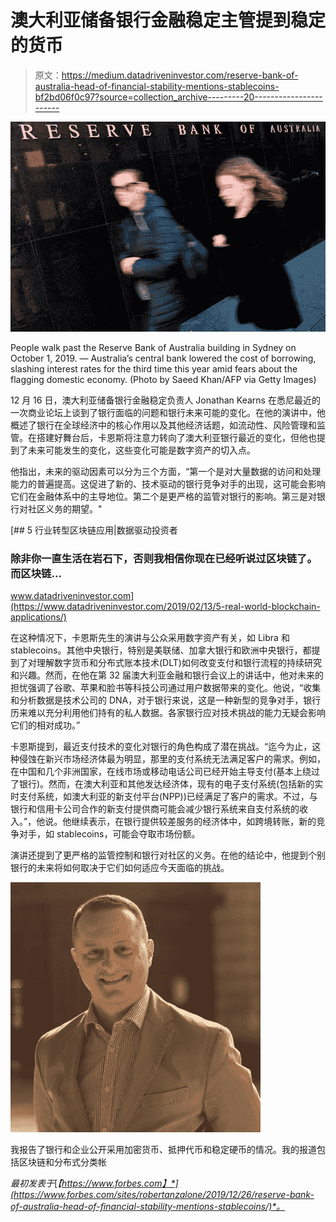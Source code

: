 # 澳大利亚储备银行金融稳定主管提到稳定的货币

> 原文：<https://medium.datadriveninvestor.com/reserve-bank-of-australia-head-of-financial-stability-mentions-stablecoins-bf2bd06f0c97?source=collection_archive---------20----------------------->

![](img/72f1d5c635a09a12f7882fe334fd44c9.png)

People walk past the Reserve Bank of Australia building in Sydney on October 1, 2019\. — Australia’s central bank lowered the cost of borrowing, slashing interest rates for the third time this year amid fears about the flagging domestic economy. (Photo by Saeed Khan/AFP via Getty Images)

12 月 16 日，澳大利亚储备银行金融稳定负责人 Jonathan Kearns 在悉尼最近的一次商业论坛上谈到了银行面临的问题和银行未来可能的变化。在他的演讲中，他概述了银行在全球经济中的核心作用以及其他经济话题，如流动性、风险管理和监管。在搭建好舞台后，卡恩斯将注意力转向了澳大利亚银行最近的变化，但他也提到了未来可能发生的变化，这些变化可能是数字资产的切入点。

他指出，未来的驱动因素可以分为三个方面，“第一个是对大量数据的访问和处理能力的普遍提高。这促进了新的、技术驱动的银行竞争对手的出现，这可能会影响它们在金融体系中的主导地位。第二个是更严格的监管对银行的影响。第三是对银行对社区义务的期望。"

[](https://www.datadriveninvestor.com/2019/02/13/5-real-world-blockchain-applications/) [## 5 行业转型区块链应用|数据驱动投资者

### 除非你一直生活在岩石下，否则我相信你现在已经听说过区块链了。而区块链…

www.datadriveninvestor.com](https://www.datadriveninvestor.com/2019/02/13/5-real-world-blockchain-applications/) 

在这种情况下，卡恩斯先生的演讲与公众采用数字资产有关，如 Libra 和 stablecoins。其他中央银行，特别是美联储、加拿大银行和欧洲中央银行，都提到了对理解数字货币和分布式账本技术(DLT)如何改变支付和银行流程的持续研究和兴趣。然而，在他在第 32 届澳大利亚金融和银行会议上的讲话中，他对未来的担忧强调了谷歌、苹果和脸书等科技公司通过用户数据带来的变化。他说，“收集和分析数据是技术公司的 DNA，对于银行来说，这是一种新型的竞争对手，银行历来难以充分利用他们持有的私人数据。各家银行应对技术挑战的能力无疑会影响它们的相对成功。”

卡恩斯提到，最近支付技术的变化对银行的角色构成了潜在挑战。“迄今为止，这种侵蚀在新兴市场经济体最为明显，那里的支付系统无法满足客户的需求。例如，在中国和几个非洲国家，在线市场或移动电话公司已经开始主导支付(基本上绕过了银行)。然而，在澳大利亚和其他发达经济体，现有的电子支付系统(包括新的实时支付系统，如澳大利亚的新支付平台(NPP))已经满足了客户的需求。不过，与银行和信用卡公司合作的新支付提供商可能会减少银行系统来自支付系统的收入。”，他说。他继续表示，在银行提供较差服务的经济体中，如跨境转账，新的竞争对手，如 stablecoins，可能会夺取市场份额。

演讲还提到了更严格的监管控制和银行对社区的义务。在他的结论中，他提到个别银行的未来将如何取决于它们如何适应今天面临的挑战。

![](img/f4b158722c6faf6f5e9e2f4c29bc48bb.png)

我报告了银行和企业公开采用加密货币、抵押代币和稳定硬币的情况。我的报道包括区块链和分布式分类帐

*最初发表于*[*【https://www.forbes.com】*](https://www.forbes.com/sites/robertanzalone/2019/12/26/reserve-bank-of-australia-head-of-financial-stability-mentions-stablecoins/)*。*